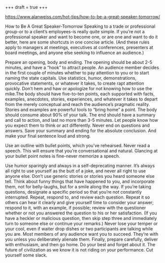 +++
draft = true
+++

https://www.alanweiss.com/hot-tips/how-to-be-a-great-speaker-tomorrow/

How to Be A Great Speaker-Tomorrow
Speaking to a trade or professional group-or to a client’s employees-is really quite simple. If you’re not a professional speaker and want to become one, or are one and want to do it better, here are some shortcuts in one concise article. (And these rules apply to managers at meetings, executives at conferences, presenters at board meetings, and anyone else seeking to influence an audience.)

Prepare an opening, body and ending. The opening should be about 2-5 minutes, and have a “hook” to attract people. An audience member decides in the first couple of minutes whether to pay attention to you or to start naming the state capitals. Use statistics, humor, demonstrations, provocative statements, or whatever it takes, to create rapt attention quickly. Don’t hem and haw or apologize for not knowing how to use the mike.The body should have five-to-ten points, each supported with facts, examples, anecdotes, stories, experiences, and whatever it takes to depart from the merely conceptual and reach the audience’s pragmatic reality. Stories and examples are powerful tools to “bring home” a point. The body should consume about 90% of your talk.
The end should have a summary and call to action, and last no more than 3-5 minutes. Let people know how you expect them to think or act differently. Never end on questions and answers. Save your summary and ending for the absolute conclusion. And make your final sentence loud and strong.

Use an outline with bullet points, which you’ve rehearsed. Never read a speech. This will ensure that you’re conversational and natural. Glancing at your bullet point notes is fine-never memorize a speech.

Use humor sparingly and always in a self-deprecating manner. It’s always all right to use yourself as the butt of a joke, and never all right to use anyone else. Don’t use generic stories or stories you heard someone else tell. Think about funny things that have happened to you, and incorporate them, not for belly-laughs, but for a smile along the way.
If you’re taking questions, designate a specific period so that you’re not constantly interrupted. Repeat, respond to, and review each question. Repeat it so others can hear it clearly and give yourself time to consider your answer; respond to it, with an example, if possible; review with the questioner whether or not you answered the question to his or her satisfaction. (If you have a heckler or malicious question, then skip step three and immediately turn to someone else or continue your remarks.)
Never lose your temper or your cool, even if waiter drop dishes or two participants are talking while you are. Most members of any audience want you to succeed. They’re with you unless you deliberately alienate them.
Finally, prepare carefully, deliver with enthusiasm, and then go home. Do your best and forget about it. The future of civilization as we know it is not riding on your performance. Cut yourself some slack.

